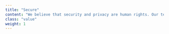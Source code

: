 ```yaml
---
title: "Secure"
content: "We believe that security and privacy are human rights. Our teams and the technology we build are rooted in these ideals."
class: "value"
weight: 1
---
```

